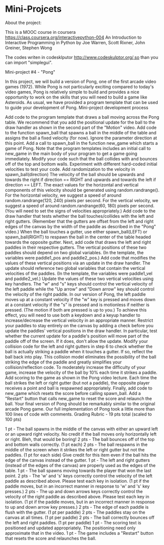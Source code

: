 Mini-Projcets
=============
About the project:

This is a MOOC course in coursera https://class.coursera.org/interactivepython-004 
An Introduction to Interactive Programming in Python by Joe Warren, Scott Rixner, John Greiner, Stephen Wong

The codes writen in codesklputor http://www.codeskulptor.org/,so than you can import "simplegui".


Mini-project #4 - "Pong"

In this project, we will build a version of Pong, one of the first arcade video games (1972). While Pong is not particularly exciting compared to today's video games, Pong is relatively simple to build and provides a nice opportunity to work on the skills that you will need to build a game like Asteroids. As usual, we have provided a program template that can be used to guide your development of Pong.
Mini-project development process

Add code to the program template that draws a ball moving across the Pong table. We recommend that you add the positional update for the ball to the draw handler as shown in the second part of the "Motion" video.
Add code to the function spawn_ball that spawns a ball in the middle of the table and assigns the ball a fixed velocity (for now). Ignore the parameter direction at this point.
Add a call to spawn_ball in the function new_game which starts a game of Pong. Note that the program templates includes an initial call to new_game in the main body of your program to get a game going immediately.
Modify your code such that the ball collides with and bounces off of the top and bottom walls. Experiment with different hard-coded initial velocities to test your code.
Add randomization to the velocity in spawn_ball(direction) The velocity of the ball should be upwards and towards the right if direction == RIGHT and upwards and towards the left if direction == LEFT. The exact values for the horizontal and vertical components of this velocity should be generated using random.randrange(). For the horizontal velocity, we suggest a speed of around random.randrange(120, 240) pixels per second. For the vertical velocity, we suggest a speed of around random.randrange(60, 180) pixels per second. (You will need to set the signs of velocities appropriately.)
Add code to the draw handler that tests whether the ball touches/collides with the left and right gutters. (Remember that the gutters are offset from the left and right edges of the canvas by the width of the paddle as described in the "Pong" video.) When the ball touches a gutter, use either spawn_ball(LEFT) or spawn_ball(RIGHT) to respawn the ball in the center of the table headed towards the opposite gutter.
Next, add code that draws the left and right paddles in their respective gutters. The vertical positions of these two paddles should depend on two global variables. (In the template, the variables were paddle1_pos and paddle2_pos.)
Add code that modifies the values of these vertical positions via an update in the draw handler.  The update should reference two global variables that contain the vertical velocities of the paddles. (In the template, the variables were paddle1_vel and paddle2_vel.)
Update the values of these two vertical velocities using key handlers. The "w" and "s" keys should control the vertical velocity of the left paddle while the "Up arrow" and "Down arrow" key should control the velocity of the right paddle. In our version of Pong, the left paddle moves up at a constant velocity if the "w" key is pressed and moves down at a constant velocity if the "s" is pressed and is motionless if neither is pressed. (The motion if both are pressed is up to you.) To achieve this effect, you will need to use both a keydown and a keyup handler to increase/decrease the vertical velocity in an appropriate manner.
Restrict your paddles to stay entirely on the canvas by adding a check before you update the paddles' vertical positions in the draw handler. In particular, test whether the current update for a paddle's position will move part of the paddle off of the screen. If it does, don't allow the update.
Modify your collision code for the left and right gutters in step 6 to check whether the ball is actually striking a paddle when it touches a gutter. If so, reflect the ball back into play. This collision model eliminates the possibility of the ball striking the edge of the paddle and greatly simplifies your collision/reflection code.
To moderately increase the difficulty of your game, increase the velocity of the ball by 10% each time it strikes a paddle.
Add scoring to the game as shown in the Pong video lecture. Each time the ball strikes the left or right gutter (but not a paddle), the opposite player receives a point and ball is respawned appropriately.
Finally, add code to new_game which resets the score before calling spawn_ball. Add a "Restart" button that calls new_game to reset the score and relaunch the ball.
Your final version of Pong should be remarkably similar to the original arcade Pong game. Our full implementation of Pong took a little more than 100 lines of code with comments.
Grading Rubric - 19 pts total (scaled to 100 pts)

1 pt - The ball spawns in the middle of the canvas with either an upward left or an upward right velocity. No credit if the ball moves only horizontally left or right. Bleh, that would be boring!
2 pts - The ball bounces off of the top and bottom walls correctly. (1 pt each)
2 pts - The ball respawns in the middle of the screen when it strikes the left or right gutter but not the paddles. (1 pt for each side) Give credit for this item even if the ball hits the edge of the canvas instead of the gutter.
1 pt - The left and right gutters (instead of the edges of the canvas) are properly used as the edges of the table.
1 pt - The ball spawns moving towards the player that won the last point.
2 pts - The 'w' and 's' keys correctly control the velocity of the left paddle as described above. Please test each key in isolation. (1 pt if the paddle moves, but in an incorrect manner in response to 'w' and 's' key presses.)
2 pts - The up and down arrows keys correctly control the velocity of the right paddle as described above. Please test each key in isolation. (1 pt if the paddle moves, but in an incorrect manner in response to up and down arrow key presses.)
2 pts - The edge of each paddle is flush with the gutter. (1 pt per paddle)
2 pts - The paddles stay on the canvas at all times. (1 pt per paddle)
2 pts - The ball correctly bounces off the left and right paddles. (1 pt per paddle)
1 pt - The scoring text is positioned and updated appropriately. The positioning need only approximate that in the video.
1 pt - The game includes a "Restart" button that resets the score and relaunches the ball.